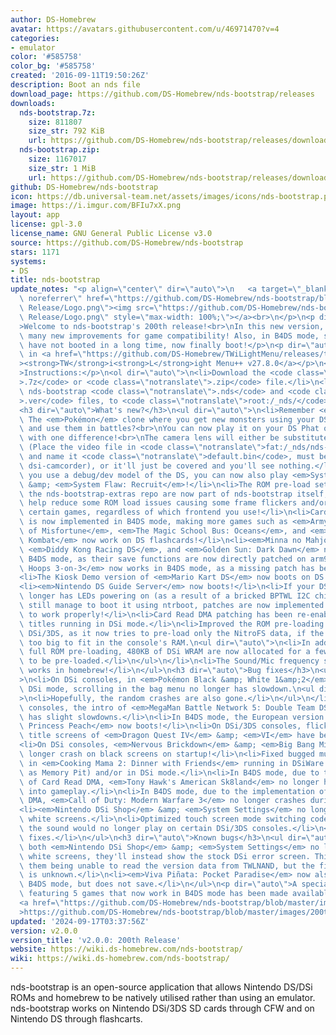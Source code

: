 ```yaml
---
author: DS-Homebrew
avatar: https://avatars.githubusercontent.com/u/46971470?v=4
categories:
- emulator
color: '#585758'
color_bg: '#585758'
created: '2016-09-11T19:50:26Z'
description: Boot an nds file
download_page: https://github.com/DS-Homebrew/nds-bootstrap/releases
downloads:
  nds-bootstrap.7z:
    size: 811807
    size_str: 792 KiB
    url: https://github.com/DS-Homebrew/nds-bootstrap/releases/download/v2.0.0/nds-bootstrap.7z
  nds-bootstrap.zip:
    size: 1167017
    size_str: 1 MiB
    url: https://github.com/DS-Homebrew/nds-bootstrap/releases/download/v2.0.0/nds-bootstrap.zip
github: DS-Homebrew/nds-bootstrap
icon: https://db.universal-team.net/assets/images/icons/nds-bootstrap.png
image: https://i.imgur.com/BFIu7xX.png
layout: app
license: gpl-3.0
license_name: GNU General Public License v3.0
source: https://github.com/DS-Homebrew/nds-bootstrap
stars: 1171
systems:
- DS
title: nds-bootstrap
update_notes: "<p align=\"center\" dir=\"auto\">\n   <a target=\"_blank\" rel=\"noopener\
  \ noreferrer\" href=\"https://github.com/DS-Homebrew/nds-bootstrap/blob/master/images/200th\
  \ Release/Logo.png\"><img src=\"https://github.com/DS-Homebrew/nds-bootstrap/blob/master/images/200th\
  \ Release/Logo.png\" style=\"max-width: 100%;\"></a><br>\n</p>\n<p dir=\"auto\"\
  >Welcome to nds-bootstrap's 200th release!<br>\nIn this new version, you'll find\
  \ many new improvements for game compatibility! Also, in B4DS mode, some games which\
  \ have not booted in a long time, now finally boot!</p>\n<p dir=\"auto\">Included\
  \ in <a href=\"https://github.com/DS-Homebrew/TWiLightMenu/releases/tag/v27.8.0\"\
  ><strong>TW</strong>i<strong>L</strong>ight Menu++ v27.8.0</a></p>\n<p dir=\"auto\"\
  >Instructions:</p>\n<ol dir=\"auto\">\n<li>Download the <code class=\"notranslate\"\
  >.7z</code> or <code class=\"notranslate\">.zip</code> file.</li>\n<li>Extract the\
  \ nds-bootstrap <code class=\"notranslate\">.nds</code> and <code class=\"notranslate\"\
  >.ver</code> files, to <code class=\"notranslate\">root:/_nds/</code>.</li>\n</ol>\n\
  <h3 dir=\"auto\">What's new?</h3>\n<ul dir=\"auto\">\n<li>Remember <em>Foto Showdown</em>?\
  \ The <em>Pokémon</em> clone where you get new monsters using your DSi or 3DS camera,\
  \ and use them in battles?<br>\nYou can now play it on your DS Phat or DS Lite console,\
  \ with one difference!<br>\nThe camera lens will either be substituted with a video\
  \ (Place the video file in <code class=\"notranslate\">fat:/_nds/nds-bootstrap/dsiCamera/</code>\
  \ and name it <code class=\"notranslate\">default.bin</code>, must be recorded using\
  \ dsi-camcorder), or it'll just be covered and you'll see nothing.</li>\n<li>If\
  \ you use a debug/dev model of the DS, you can now also play <em>System Flaw</em>\
  \ &amp; <em>System Flaw: Recruit</em>!</li>\n<li>The ROM pre-load settings from\
  \ the nds-bootstrap-extras repo are now part of nds-bootstrap itself, as they'll\
  \ help reduce some ROM load issues causing some frame flickers and/or slowdown in\
  \ certain games, regardless of which frontend you use!</li>\n<li>Card Read DMA patching\
  \ is now implemented in B4DS mode, making more games such as <em>Army Men: Soldiers\
  \ of Misfortune</em>, <em>The Magic School Bus: Oceans</em>, and <em>Ultimate Mortal\
  \ Kombat</em> now work on DS flashcards!</li>\n<li><em>Minna no Mahjong DS</em>,\
  \ <em>Diddy Kong Racing DS</em>, and <em>Golden Sun: Dark Dawn</em> now work in\
  \ B4DS mode, as their save functions are now directly patched on arm9.</li>\n<li><em>Mario\
  \ Hoops 3-on-3</em> now works in B4DS mode, as a missing patch has been added.</li>\n\
  <li>The Kiosk Demo version of <em>Mario Kart DS</em> now boots on DS and DSi consoles!</li>\n\
  <li><em>Nintendo DS Guide Server</em> now boots!</li>\n<li>If your DSi console no\
  \ longer has LEDs powering on (as a result of a bricked BPTWL I2C chip), but can\
  \ still manage to boot it using ntrboot, patches are now implemented to allow games\
  \ to work properly!</li>\n<li>Card Read DMA patching has been re-enabled for TWL\
  \ titles running in DSi mode.</li>\n<li>Improved the ROM pre-loading feature on\
  \ DSi/3DS, as it now tries to pre-load only the NitroFS data, if the ROM is slightly\
  \ too big to fit in the console's RAM.\n<ul dir=\"auto\">\n<li>In addition, for\
  \ full ROM pre-loading, 480KB of DSi WRAM are now allocated for a few more ROMs\
  \ to be pre-loaded.</li>\n</ul>\n</li>\n<li>The Sound/Mic frequency setting now\
  \ works in homebrew!</li>\n</ul>\n<h3 dir=\"auto\">Bug fixes</h3>\n<ul dir=\"auto\"\
  >\n<li>On DSi consoles, in <em>Pokémon Black &amp; White 1&amp;2</em> running in\
  \ DSi mode, scrolling in the bag menu no longer has slowdown.\n<ul dir=\"auto\"\
  >\n<li>Hopefully, the random crashes are also gone.</li>\n</ul>\n</li>\n<li>On DSi\
  \ consoles, the intro of <em>MegaMan Battle Network 5: Double Team DS</em> no longer\
  \ has slight slowdowns.</li>\n<li>In B4DS mode, the European version of <em>Super\
  \ Princess Peach</em> now boots!</li>\n<li>On DSi/3DS consoles, flickering in the\
  \ title screens of <em>Dragon Quest IV</em> &amp; <em>VI</em> have been reduced.</li>\n\
  <li>On DSi consoles, <em>Nervous Brickdown</em> &amp; <em>Big Bang Mini</em> no\
  \ longer crash on black screens on startup!</li>\n<li>Fixed bugged music playback\
  \ in <em>Cooking Mama 2: Dinner with Friends</em> running in DSiWare exploits (such\
  \ as Memory Pit) and/or in DSi mode.</li>\n<li>In B4DS mode, due to the implementation\
  \ of Card Read DMA, <em>Tony Hawk's American Sk8land</em> no longer hangs when getting\
  \ into gameplay.</li>\n<li>In B4DS mode, due to the implementation of Card Read\
  \ DMA, <em>Call of Duty: Modern Warfare 3</em> no longer crashes during a cutscene.</li>\n\
  <li><em>Nintendo DSi Shop</em> &amp; <em>System Settings</em> no longer crash on\
  \ white screens.</li>\n<li>Optimized touch screen mode switching code to fix where\
  \ the sound would no longer play on certain DSi/3DS consoles.</li>\n<li>Other minor\
  \ fixes.</li>\n</ul>\n<h3 dir=\"auto\">Known bugs</h3>\n<ul dir=\"auto\">\n<li>As\
  \ both <em>Nintendo DSi Shop</em> &amp; <em>System Settings</em> no longer show\
  \ white screens, they'll instead show the stock DSi error screen. This is due to\
  \ them being unable to read the version data from TWLNAND, but the fix for this\
  \ is unknown.</li>\n<li><em>Viva Piñata: Pocket Paradise</em> now also works in\
  \ B4DS mode, but does not save.</li>\n</ul>\n<p dir=\"auto\">A special wallpaper\
  \ featuring 5 games that now work in B4DS mode has been made available here!:<br>\n\
  <a href=\"https://github.com/DS-Homebrew/nds-bootstrap/blob/master/images/200th%20Release/Wallpaper.png\"\
  >https://github.com/DS-Homebrew/nds-bootstrap/blob/master/images/200th%20Release/Wallpaper.png</a></p>"
updated: '2024-09-17T03:37:56Z'
version: v2.0.0
version_title: 'v2.0.0: 200th Release'
website: https://wiki.ds-homebrew.com/nds-bootstrap/
wiki: https://wiki.ds-homebrew.com/nds-bootstrap/
---
```

nds-bootstrap is an open-source application that allows Nintendo DS/DSi ROMs and homebrew to be natively utilised rather than using an emulator. nds-bootstrap works on Nintendo DSi/3DS SD cards through CFW and on Nintendo DS through flashcarts.